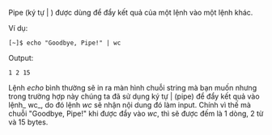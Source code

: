 Pipe \(ký tự \| \) được dùng để đẩy kết quả của một lệnh vào một lệnh khác.

Ví dụ:

```
[~]$ echo "Goodbye, Pipe!" | wc
```

Output:

```
1 2 15
```

Lệnh _echo_ bình thường sẽ in ra màn hình chuỗi string mà bạn muốn nhưng trong trường hợp này chúng ta đã sử dụng ký tự \| \(pipe\) để đẩy kết quả vào lệnh_ wc_, do đó lệnh _wc_ sẽ nhận nội dung đó làm input. Chính vì thế mà chuỗi "Goodbye, Pipe!" khi được đẩy vào _wc_, thì sẽ được đếm là 1 dòng, 2 từ và 15 bytes.

